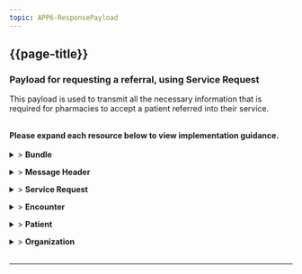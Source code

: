 ```yaml
---
topic: APP6-ResponsePayload
---
```


## {{page-title}}
### Payload for requesting a referral, using Service Request

This payload is used to transmit all the necessary information that is required for pharmacies to accept a patient referred into their service.

<br> 
 <div markdown="span" class="alert alert-warning" role="alert"><i class="fa fa-warning"></i>
  <b>Please expand each resource below to view implementation guidance.</b>
 </div>
</div>
<br>


<details>
  <summary>> <b class="barslink">Bundle</b></summary>
      <p>
              
        <p>The Bundle resource is the container for the event message.</p>
        {{tree:https://fhir.nhs.uk/StructureDefinition/BARSBundleMessage, hybrid}}
        <p>

| Data Item                                                        | Implementation Guidance                                                                                                                                                                                                                                                                                                                                                                                                                                                                                  | Necessity | Profile Cardinality | Example Value(s)                                                                          |
|------------------------------------------------------------------|----------------------------------------------------------------------------------------------------------------------------------------------------------------------------------------------------------------------------------------------------------------------------------------------------------------------------------------------------------------------------------------------------------------------------------------------------------------------------------------------------------|-----------|---------------------|-------------------------------------------------------------------------------------------|
| Bundle                                                           | https://simplifier.net/nhsbookingandreferrals/barsbundlemessage                                                                                                                                                                                                                                                                                                                                                                              |           | 1..1                |                                                                                           |
| Bundle.id                                                        | This id is generated by the originating sender of the message, retained in subsequent messages..                                                                                                                                                                                                                                                                                                                                                                                                         | MUST      | 1..1                | 79120f41-a431-4f08-bcc5-1e67006fcae0                                                      |
| Bundle.meta                                                      | https://www.hl7.org/fhir/resource.html#Meta                                                                                                                                                                                                                                                                                                                                                                                                                                                              | MUST      | 0..1                |                                                                                           |
| Bundle.meta.profile                                              | This MUST be populated with the structure definition for BaRSBundleMessage : 'https://fhir.nhs.uk/StructureDefinition/BARSBundleMessage' - FIXED VALUE                                                                                                                                                                                                                                                                                                                                                   | MUST      | 0..1                | https://fhir.nhs.uk/StructureDefinition/BARSBundleMessage                                 |
| Bundle.meta.lastUpdated                                          | All resources MUST include 'lastUpdated' value, under meta section which must be the same timestamp for each resource when created from new, but must be a later timestamp on updates, if the content of a particular resource contains updated info for subsequent updates. Otherwise, maintain the timestamp originally sent.                                                                                                                                                                          | MUST      | 1..1                | 2023-03-08T12:01:08.4677672+00:00                                                         |
| Bundle.type                                                      | This must be populated with 'message' - FIXED VALUE                                                                                                                                                                                                                                                                                                                                                                                                                                                      | MUST      | 1..1                | message                                                                                   |
| Bundle.timestamp                                                 | the date that the content of the message was assembled. This date is not changed by middleware engines unless they add additional data that changes the meaning of the time of the message                                                                                                                                                                                                                                                                                                               | MUST      | 0..1                | 2023-03-08T12:01:08.4677672+00:00                                                         |
| Bundle.entry(s)                                                  | Follow BaRS profile guidance for populating this element                                                                                                                                                                                                                                                                                                                                                                                                                                                 | MUST      | 1..*                |                                                                                           |
| Bundle.entry.fullUrl                                             | unique identifier for the resource entry. Transient id relative to the bundle                                                                                                                                                                                                                                                                                                                                                                                                                            | MUST      | 0..1                | urn:uuid:1cbdfb97-5859-48a4-8301-d54eab818d68                                             |
| Bundle.entry.resourceType                                        | Resources detailed in the message definition.                                                                                                                                                                                                                                                                                                                                                                                                                                                            | MUST      | 0..1                | MessageHeader,Patient, Encounter                                                          |


</details>
<p>
<details>
  <summary>> <b class="barslink">Message Header</b></summary>
  
      <p>
     
        <p>A resource that describes the BaRS message being exchanged between two systems.</p>
        {{tree:https://fhir.nhs.uk/StructureDefinition/BARSMessageHeader-servicerequest-request, hybrid}}
        <p>
        


| Data Item                                                        | Implementation Guidance                                                                                                                                                                                                                                                                                                                                                                                                                                                                                  | Necessity | Profile Cardinality | Example Value(s)                                                                          |
|------------------------------------------------------------------|----------------------------------------------------------------------------------------------------------------------------------------------------------------------------------------------------------------------------------------------------------------------------------------------------------------------------------------------------------------------------------------------------------------------------------------------------------------------------------------------------------|-----------|---------------------|-------------------------------------------------------------------------------------------|
| MessageHeader                                                    | https://simplifier.net/nhsbookingandreferrals/barsmessageheaderservicerequestrequest                                                                                                                                                                                                                                                                                                                                      |           | 1..1                |                                                                                           |
| MessageHeader.meta                                               | https://www.hl7.org/fhir/resource.html#Meta                                                                                                                                                                                                                                                                                                                                                                                                                                                              | MUST      | 0..1                |                                                                                           |
| MessageHeader.meta.profile                                       | This MUST be populated with the structure definition for BaRSMessageHeader-servicerequest-response-short                                                                                                                                                                                                                                                                                                                                                                                                 | MUST      | 0..1                | https://fhir.nhs.uk/StructureDefinition/BARSMEssageHeader-servicerequest-response-short   |
| MessageHeader.meta.lastUpdated                                   | All resources MUST include 'lastUpdated' value, under the meta section which MUST be the same timestamp for each resource when created from new, but MUST be a later timestamp on updates to resources, if the content of a particular resource contains updated info for subsequent updates. Otherwise, maintain the timestamp originally sent.                                                                                                                                                         | MUST      | 0..1                | 2023-03-08T12:01:08.4677672+00:00                                                         |
| MessageHeader.extension                                          | This SHOULD be populated with details of the Clinical  Decision Support System used                                                                                                                                                                                                                                                                                                                                                                                                                      | SHOULD    | 0..*                |                                                                                           |
| MessageHeader.extension.url                                      | This SHOULD be populated with 'https://fhir.nhs.uk/StructureDefinition/CDSSExtension' - FIXED VALUE                                                                                                                                                                                                                                                                                                                                                                                                      | SHOULD    | 1..1                | https://fhir.nhs.uk/StructureDefinition/CDSSExtension                                     |
| MessageHeader.extension.extension                                |                                                                                                                                                                                                                                                                                                                                                                                                                                                                                                          | SHOULD    | 0..*                |                                                                                           |
| MessageHeader.extension.extension.url                            | This SHOULD be populated with the pre-defined Clinical Decision Support System software URL - FIXED VALUE                                                                                                                                                                                                                                                                                                                                                                                                | SHOULD    | 1..1                | requesterCDSSSoftware                                                                     |
| MessageHeader.extension.extension.valueString                    | This SHOULD be populated with the Clinical Decision Support System software name e.g. Pathways                                                                                                                                                                                                                                                                                                                                                                                                           | SHOULD    | 0..1                | Pathways                                                                                  |
| MessageHeader.extension.extension                                |                                                                                                                                                                                                                                                                                                                                                                                                                                                                                                          | SHOULD    | 0..*                |                                                                                           |
| MessageHeader.extension.extension.url                            | This SHOULD be populated with the pre-defined Clinical Decision Support System software Version URL - FIXED VALUE                                                                                                                                                                                                                                                                                                                                                                                        | SHOULD    | 1..1                | requesterCDSSVersion                                                                      |
| MessageHeader.extension.extension.valueString                    | This SHOULD be populated with the Clinical Decision Support System software Version name e.g. 30.2.0                                                                                                                                                                                                                                                                                                                                                                                                     | SHOULD    | 0..1                | 30.2.0                                                                                    |
| MessageHeader.eventcoding                                        |                                                                                                                                                                                                                                                                                                                                                                                                                                                                                                          | MUST      | 1..1                |                                                                                           |
| MessageHeader.eventcoding.system                                 | This MUST be populated with CodeSystem 'https://fhir.nhs.uk/CodeSystem/message-events-bars' - FIXED VALUE                                                                                                                                                                                                                                                                                                                                                                                                | MUST      | 0..1                | https://fhir.nhs.uk/CodeSystem/message-events-bars                                        |
| MessageHeader.eventcoding.code                                   | The status MUST be populated with 'servicerequest-response'. See CodeSystem: 'https://fhir.nhs.uk/CodeSystem/message-events-bars' - FIXED VALUE                                                                                                                                                                                                                                                                                                                                                          | MUST      | 0..1                | servicerequest-response                                                                   |
| MessageHeader.destination                                        |                                                                                                                                                                                                                                                                                                                                                                                                                                                                                                          | MUST      | 0..1                |                                                                                           |
| MessageHeader.destination.receiver                               |                                                                                                                                                                                                                                                                                                                                                                                                                                                                                                          | MUST      | 0..1                |                                                                                           |
| MessageHeader.destination.receiver.reference                     | This MUST be populated with the full URL to the Receiving Organisation resource.                                                                                                                                                                                                                                                                                                                                                                                                                         | MUST      | 0..1                | urn:uuid:10397afd-479c-42ea-9d5d-e4024481e0f8                                             |
| MessageHeader.destination.endpoint                               | This MUST be populated with the system and Service ID separated by a pipe. for example https://fhir.nhs.uk/id/dos-service-id\|11111111, this is to ensure the receiver knows the intended destination.                                                                                                                                                                                                                                                                                                   | MUST      | 1..1                | https://fhir.nhs.uk/id/dos-service-id\|1122334455                                         |
| MessageHeader.sender                                             |                                                                                                                                                                                                                                                                                                                                                                                                                                                                                                          | MUST      | 0..1                |                                                                                           |
| MessageHeader.sender.reference                                   | This MUST be populated. Follow BaRS profile guidance for populating this element                                                                                                                                                                                                                                                                                                                                                                                                                         | MUST      | 0..1                | urn:uuid:07939a0c-2854-46ff-9282-ad906bc93679                                             |
| MessageHeader.source                                             |                                                                                                                                                                                                                                                                                                                                                                                                                                                                                                          | MUST      | 1..1                |                                                                                           |
| MessageHeader.source.name                                        | This MUST be populated with the sending system supplier name                                                                                                                                                                                                                                                                                                                                                                                                                                             | MUST      | 0..1                | NHS Trust                                                                                 |
| MessageHeader.source.software                                    | This SHOULD be populated with the sending software application name                                                                                                                                                                                                                                                                                                                                                                                                                                      | SHOULD    | 0..1                | Supplier Software                                                                         |
| MessageHeader.source.version                                     | This SHOULD be populated with the sending software version                                                                                                                                                                                                                                                                                                                                                                                                                                               | SHOULD    | 0..1                | V1.0.0                                                                                    |
| MessageHeader.source.contact                                     |                                                                                                                                                                                                                                                                                                                                                                                                                                                                                                          | SHOULD    | 0..1                |                                                                                           |
| MessageHeader.source.contact.system                              | This SHOULD be populated with the Contact Type - phone \| fax \| email \| pager \| url \| sms \| other                                                                                                                                                                                                                                                                                                                                                                                                   | SHOULD    | 0..1                | phone                                                                                     |
| MessageHeader.source.contact.value                               | This SHOULD be populated with the Contact Type value                                                                                                                                                                                                                                                                                                                                                                                                                                                     | SHOULD    | 0..1                | +44 (0123) 123 4567                                                                       |
| MessageHeader.source.endpoint                                    | This MUST be populated with the system and Service ID separated by a pipe. for example https://fhir.nhs.uk/id/dos-service-id\|11111111, this is to ensure the receiver knows where any response messages SHOULD be addressed.                                                                                                                                                                                                                                                                            | MUST      | 1..1                | https://fhir.nhs.uk/id/dos-service-id\|5566778899                                         |
| MessageHeader.reason                                             |                                                                                                                                                                                                                                                                                                                                                                                                                                                                                                          | MUST      | 0..1                |                                                                                           |
| MessageHeader.reason.coding                                      |                                                                                                                                                                                                                                                                                                                                                                                                                                                                                                          | MUST      | 0..1                |                                                                                           |
| MessageHeader.reason.coding.system                               | This MUST be populated with 'https://fhir.nhs.uk/CodeSystem/message-reason-bars' - FIXED VALUE                                                                                                                                                                                                                                                                                                                                                                                                           | MUST      | 0..1                | https://fhir.nhs.uk/CodeSystem/message-reason-bars                                        |
| MessageHeader.reason.coding.code                                 | This MUST be populated with 'new' in a new message and 'update' for an update. See CodeSystem: 'https://fhir.nhs.uk/CodeSystem/message-events-bars'                                                                                                                                                                                                                                                                                                                                                      | MUST      | 0..1                | new                                                                                       |
| MessageHeader.reason.coding.display                              | This SHOULD be populated with 'new' in a new message and 'update' for an update.                                                                                                                                                                                                                                                                                                                                                                                                                         | SHOULD    | 0..1                | New                                                                                       |
| MessageHeader.focus                                              |                                                                                                                                                                                                                                                                                                                                                                                                                                                                                                          | MUST      | 0..*                |                                                                                           |
| MessageHeader.focus.reference                                    | This MUST be populated with a reference to the ServiceRequest                                                                                                                                                                                                                                                                                                                                                                                                                                            | MUST      | 0..1                | urn:uuid:236bb75d-90ef-461f-b71e-fde7f899802c                                             |
| MessageHeader.definition                                         | This MUST be populated with the MessageDefinition the bundle is based on. Value - https://fhir.nhs.uk/MessageDefinition/bars-message-servicerequest-response-referral-short                                                                                                                                                                                                                                                                                            | MUST      | 0..1                | https://fhir.nhs.uk/MessageDefinition/bars-message-servicerequest-response-referral-short |


</details>
<p>
<details>
  <summary>> <b class="barslink">Service Request</b></summary>
      <p>
        <p>A resource to carry a request for a service to be performed, in this case a Response which is an echo of the original Request. This Resource is the focus of the Ambulance Request interaction.</p>
        {{tree:https://fhir.nhs.uk/StructureDefinition/BARSServiceRequest-request-referral      , hybrid}}
        <p>


| Data Item                                                        | Implementation Guidance                                                                                                                                                                                                                                                                                                                                                                                                                                                                                  | Necessity | Profile Cardinality | Example Value(s)                                                                          |
|------------------------------------------------------------------|----------------------------------------------------------------------------------------------------------------------------------------------------------------------------------------------------------------------------------------------------------------------------------------------------------------------------------------------------------------------------------------------------------------------------------------------------------------------------------------------------------|-----------|---------------------|-------------------------------------------------------------------------------------------|
| ServiceRequest                                                   | https://simplifier.net/nhsbookingandreferrals/barsservicerequest-request-referral                                                                                                                                                                                                               |           | 1..1                |                                                                                           |
| ServiceRequest.id                                                | MUST only be generated by the Receiver as the id for the resource in the synchronous HTTP response.                                                                                                                                                                                                                                                                                                                                                                                                      | MUST      | 0..1                | 236bb75d-90ef-461f-b71e-fde7f899802c                                                      |
| ServiceRequest.meta                                              | https://www.hl7.org/fhir/resource.html#Meta                                                                                                                                                                                                                                                                                                                                                                                                                                                              | MUST      | 0..1                |                                                                                           |
| ServiceRequest.meta.profile                                      | This MUST be populated with the structure definition for BaRSServiceRequest-request-referral                                                                                                                                                                                                                                                                                                                                                                                                             | MUST      | 0..1                | https://fhir.nhs.uk/StructureDefinition/BARSServiceRequest-request-referral               |
| ServiceRequest.meta.lastUpdated                                  | All resources MUST include 'lastUpdated' value, under meta section which must be the same timestamp for each resource when created from new, but must be a later timestamp on updates, if the content of a particular resource contains updated info for subsequent updates. Otherwise, maintain the timestamp originally sent.                                                                                                                                                                          | MUST      | 0..1                | 2023-03-08T12:01:08.4677672+00:00                                                         |
| ServiceRequest.basedOn                                           |                                                                                                                                                                                                                                                                                                                                                                                                                                                                                                          | MUST      | 0..*                |                                                                                           |
| ServiceRequest.basedOnreference                                  | This MUST be populated with a reference to the CarePlan resource                                                                                                                                                                                                                                                                                                                                                                                                                                         | MUST      | 0..1                | urn:uuid:236bb75d-90ef-461f-b71e-fde7f899802c                                             |
| ServiceRequest.status                                            | Only use the following 3 values: active, revoked is used when a SR is cancelled, entered-in-error is used when sent to the wrong endpoint and need to be removed.                                                                                                                                                                                                                                                                                                                                        | MUST      | 1..1                | active                                                                                    |
| ServiceRequest.intent                                            | This MUST be populated with 'plan' - Fixed Value                                                                                                                                                                                                                                                                                                                                                                                                                                                         | MUST      | 1..1                | plan                                                                                      |
| ServiceRequest.category                                          |                                                                                                                                                                                                                                                                                                                                                                                                                                                                                                          | MUST      | 0..1                |                                                                                           |
| ServiceRequest.category.coding                                   |                                                                                                                                                                                                                                                                                                                                                                                                                                                                                                          | MUST      | 0..*                |                                                                                           |
| ServiceRequest.category.coding.system                            | This MUST be populated with CodeSystem 'https://fhir.nhs.uk/CodeSystem/message-category-servicerequest' - FIXED VALUE                                                                                                                                                                                                                                                                                                                                                                                    | MUST      | 0..1                | https://fhir.nhs.uk/CodeSystem/message-category-servicerequest                            |
| ServiceRequest.category.coding.code                              | This MUST be populated with 'referral' FIXED VALUE                                                                                                                                                                                                                                                                                                                                                                                                                                                       | MUST      | 0..1                | referral                                                                                  |
| ServiceRequest.category.coding.display                           | This MUST be populated with 'Transfer of Care'                                                                                                                                                                                                                                                                                                                                                                                                                                                           | MUST      | 0..1                | Transfer of Care                                                                          |
| ServiceRequest.category.coding                                   | BaRS Code System for Use Case                                                                                                                                                                                                                                                                                                                                                                                                                                                                            | MUST      | 0..*                |                                                                                           |
| ServiceRequest.category.coding.system                            | This MUST be populated with CodeSystem 'https://fhir.nhs.uk/CodeSystem/usecases-categories-bars' - FIXED VALUE                                                                                                                                                                                                                                                                                                                                                                                           | MUST      | 0..1                | https://fhir.nhs.uk/CodeSystem/usecases-categories-bars                                   |
| ServiceRequest.category.coding.code                              | This MUST be populated with Code for the use-case. See CodeSystem: 'https://fhir.nhs.uk/CodeSystem/usecases-categories-bars'                                                                                                                                                                                                                                                                                                                                                                             | MUST      | 0..1                | outofarea                                                                                 |
| ServiceRequest.category.coding.display                           | This MUST be populated with Display for the use-case. See CodeSystem: 'https://fhir.nhs.uk/CodeSystem/usecases-categories-bars'                                                                                                                                                                                                                                                                                                                                                                          | MUST      | 0..1                | Out of Area                                                                               |
| ServiceRequest.category.text                                     | This should be populated with any details about the service request. This MUST be populated when the ServiceRequest.category.coding.code is populated with MA or CA                                                                                                                                                                                                                                                                                                                                      | SHOULD    | 0..1                | Please can you spare a Paramedic closer than 20 mins?                                     |
| ServiceRequest.subject                                           | Follow BaRS profile guidance for populating this element                                                                                                                                                                                                                                                                                                                                                                                                                                                 | MUST      | 1..1                |                                                                                           |
| ServiceRequest.subjectreference                                  | This MUST be populated with a Reference to the Patient resource                                                                                                                                                                                                                                                                                                                                                                                                                                          | MUST      | 0..1                | urn:uuid:9589fb37-87a2-48d8-968f-b371429208a8                                             |
| ServiceRequest.encounter                                         |                                                                                                                                                                                                                                                                                                                                                                                                                                                                                                          | MUST      | 0..1                |                                                                                           |
| ServiceRequest.encounter.reference                               | This MUST be populated with a Reference to the Encounter                                                                                                                                                                                                                                                                                                                                                                                                                                                 | MUST      | 0..1                | urn:uuid:8c63d621-4d86-4f57-8699-e8e22d49935d                                             |
| ServiceRequest.authoredOn                                        | This MUST be populated with the date time the request transitioned to being actionable. In case it's 'blank' the date time SHOULD fall back to the submission time/system time of the SENDING system.                                                                                                                                                                                                                                                                                                    | MUST      | 0..1                | 2023-03-08T12:01:08.4677672+00:00                                                         |
| ServiceRequest.requester                                         |                                                                                                                                                                                                                                                                                                                                                                                                                                                                                                          | MUST      | 0..1                |                                                                                           |
| ServiceRequest.requester.reference                               | This MUST be populated with a reference to the Practitioner resource. This is the Healthcare Professional making the request. This does not strictly need to be a clinician.                                                                                                                                                                                                                                                                                                                             | MUST      | 0..1                | urn:uuid:8c63d621-3424-4f57-8699-e8e22d32423g                                             |
| ServiceRequest.performer                                         | This MUST be populated with the Healthcare service that the Service request is going to                                                                                                                                                                                                                                                                                                                                                                                                                  | MUST      | 0..*                |                                                                                           |
| ServiceRequest.performer.reference                               | This MUST be populated Reference to HealthcareService resource                                                                                                                                                                                                                                                                                                                                                                                                                                           | MUST      | 0..1                | urn:uuid:8c63d621-2344-4f57-8699-e8e22d44235h                                             |
| ServiceRequest.locationReference                                 |                                                                                                                                                                                                                                                                                                                                                                                                                                                                                                          | MUST      | 0..*                |                                                                                           |
| ServiceRequest.locationReference.reference                       | This MUST link to the Incident Location resource                                                                                                                                                                                                                                                                                                                                                                                                                                                         | MUST      | 0..1                | urn:uuid:8c63d621-4g67-4f57-8699-e8e22d44234i                                             |
| ServiceRequest.reasonCode                                        | This will ONLY be populated  in a cancellation message with the reason for cancellation                                                                                                                                                                                                                                                                                                                                                                                                                  | SHOULD    | 0..*                |                                                                                           |
| ServiceRequest.reasonCode.text                                   | This SHOULD be populated. This will ONLY be populated  in a cancellation message with the reason for cancellation and SHOULD only be used in conjunction with a corresponding status - revoked or entered-in-error                                                                                                                                                                                                                                                                                       | SHOULD    | 0..1                | Revoked as patient has been dealt with.                                                   |



</details>
<p>
<details>
  <summary>> <b class="barslink">Encounter</b></summary>
  
  
      <p>
              
        <p>In this interaction this resource represents the responder's encounter.</p>
        {{tree:https://fhir.hl7.org.uk/StructureDefinition/UKCore-Encounter  , hybrid}}
        <p>


| Data Item                                                        | Implementation Guidance                                                                                                                                                                                                                                                                                                                                                                                                                                                                                  | Necessity | Profile Cardinality | Example Value(s)                                                                          |
|------------------------------------------------------------------|----------------------------------------------------------------------------------------------------------------------------------------------------------------------------------------------------------------------------------------------------------------------------------------------------------------------------------------------------------------------------------------------------------------------------------------------------------------------------------------------------------|-----------|---------------------|-------------------------------------------------------------------------------------------|
| Encounter (2)                                                    | https://simplifier.net/hl7fhirukcorer4/ukcore-encounter                                                                                                                                                                                                                                                                                                                                                                      |           | 1..1                |                                                                                           |
| Encounter.id                                                     | MUST only be generated by the originating system of the encounter as the id for the resource in the original  HTTP request. It MUST be echoed back when returning an encounter. Subsequent new Encounters will be generated by the originating system of that encounter.                                                                                                                                                                                                                                 | MUST      | 0..1                | 236bb75d-90ef-461f-b71e-fde7f899802c                                                      |
| Encounter.meta                                                   | https://www.hl7.org/fhir/resource.html#Meta                                                                                                                                                                                                                                                                                                                                                                                                                                                              | MUST      | 1..1                |                                                                                           |
| Encounter.meta.profile                                           | This MUST be populated. Follow UK Core guidance for populating this element                                                                                                                                                                                                                                                                                                                                                                                                                              | MUST      | 1..1                | https://fhir.hl7.org.uk/StructureDefinition/UKCore-Encounter                              |
| Encounter.status                                                 | The status must be set to the current Encounter status:<br><br>- When the case is waiting for a resource to be allocated OR a resource has been cancelled, this MUST be populated with 'planned'  <br>- When the case has had a resource allocated this MUST be populated with 'in-progress' <br>- For a case where the resource has cleared the scene this MUST be populated with 'finished' <br>- Where a Mutual Aid or Call Assist request is being rejected, this MUST be populated with 'cancelled' | MUST      | 1..1                | in-progress                                                                               |
| Encounter.statusHistory                                          | List of past and current encounter statuses                                                                                                                                                                                                                                                                                                                                                                                                                                                              | MUST      | 0..*                |                                                                                           |
| Encounter.statusHistory.status                                   | 	<br>The status history permits the encounter resource to contain the status history without needing to read through the historical versions of the resource, or even have the server store them                                                                                                                                                                                                                                                                                                         | MUST      | 1..1                | planned                                                                                   |
| Encounter.statusHistory.period                                   | 	<br>The time that the encounter was in the specified status.                                                                                                                                                                                                                                                                                                                                                                                                                                            |           |                     |                                                                                           |
| Encounter.statusHistory.period.start                             | 	<br>The time that the encounter started in the specified status.                                                                                                                                                                                                                                                                                                                                                                                                                                        | MUST      | 1..1                | 2023-03-08T12:01:08.4677672+00:00                                                         |
| Encounter.class                                                  |                                                                                                                                                                                                                                                                                                                                                                                                                                                                                                          | MUST      | 1..1                |                                                                                           |
| Encounter.class.system                                           | This MUST be populated with CodeSystem 'http://terminology.hl7.org/CodeSystem/v3-ActCode' - FIXED VALUE                                                                                                                                                                                                                                                                                                                                                                                                  | MUST      | 0..1                | http://terminology.hl7.org/CodeSystem/v3-ActCode                                          |
| Encounter.class.code                                             | This MUST be populated with Code 'EMER'. See CodeSystem: 'http://terminology.hl7.org/CodeSystem/v3-ActCode' - FIXED VALUE                                                                                                                                                                                                                                                                                                                                                                                | MUST      | 0..1                | EMER                                                                                      |
| Encounter.class.display                                          | This MUST be populated with Display 'Emergency'. See CodeSystem: 'http://terminology.hl7.org/CodeSystem/v3-ActCode' - FIXED VALUE                                                                                                                                                                                                                                                                                                                                                                        | MUST      | 0..1                | Emergency                                                                                 |
| Encounter.subject                                                |                                                                                                                                                                                                                                                                                                                                                                                                                                                                                                          | MUST      | 0..1                |                                                                                           |
| Encounter.subject.reference                                      | This MUST be a reference to the Patient resource.                                                                                                                                                                                                                                                                                                                                                                                                                                                        | MUST      | 1..1                | urn:uuid:9589fb37-87a2-48d8-968f-b371429208a8                                             |
| Encounter.episodeOfCare                                          |                                                                                                                                                                                                                                                                                                                                                                                                                                                                                                          | MUST      | 0..*                |                                                                                           |
| Encounter.episodeOfCare.reference                                | This MUST be populated with the JourneyID which links all encounters within the patient’s journey. This MUST be created at the patient’s first contact and passed in all subsequent referrals.                                                                                                                                                                                                                                                                                                           | MUST      | 1..1                | 9589fb37-87a2-48d8-968f-b371429208a8                                                      |
| Encounter.resaonCode                                             | Reason for Rejection                                                                                                                                                                                                                                                                                                                                                                                                                                                                                     | MUST      | 0..1                |                                                                                           |
| Encounter.reasonCode.system                                      | This MUST be populated with the following system - https://fhir.nhs.uk/CodeSystem/rejection-reason-bars                                                                                                                                                                                                                                                                                                                                                                                                  | MUST      | 0..1                | https://fhir.nhs.uk/CodeSystem/rejected-reasons-bars                                      |
| Encounter.reasonCode.code                                        | This MUST be populated with a value from https://fhir.nhs.uk/CodeSystem/rejection-reason-bars                                                                                                                                                                                                                                                                                                                                                                                                            | MUST      | 0..1                | RRNA                                                                                      |
| Encounter.reasonCode.display                                     | This MUST be populated with the code description                                                                                                                                                                                                                                                                                                                                                                                                                                                         | MUST      | 0..1                | Requested resource not available within timescale                                         |
| Encounter.reasonCode.text                                        | This SHOULD be populated with a free text reason for cancellation. This MUST be populated if the Encounter.reasonCode.code is populated with 'OTH'                                                                                                                                                                                                                                                                                                                                                       | SHOULD    | 0..1                | We have a paramedic but not available for 30 mins                                         |


</details>
<p>
<details>
  <summary>> <b class="barslink">Patient</b></summary>
  <p>This resource is used to communicate details about the patient who is the subject of the referral.<br>It also includes contact information for third parties when required.</p>
        {{tree:https://fhir.hl7.org.uk/StructureDefinition/UKCore-Patient , hybrid}}
        <p>


| Data Item                                                        | Implementation Guidance                                                                                                                                                                                                                                                                                                                                                                                                                                                                                  | Necessity | Profile Cardinality | Example Value(s)                                                                          |
|------------------------------------------------------------------|----------------------------------------------------------------------------------------------------------------------------------------------------------------------------------------------------------------------------------------------------------------------------------------------------------------------------------------------------------------------------------------------------------------------------------------------------------------------------------------------------------|-----------|---------------------|-------------------------------------------------------------------------------------------|
| Patient                                                          | https://simplifier.net/hl7fhirukcorer4/ukcore-patient                                                                                                                                                                                                                                                                 |           | 1..1                |                                                                                           |
| Patient.id                                                       | It also includes contact information for third parties when required.                                                                                                                                                                                                                                                                                                                                                                                                                                    | MUST      | 0..1                | 9589fb37-87a2-48d8-968f-b371429208a8                                                      |
| Patient.meta                                                     | https://simplifier.net/hl7fhirukcorer4/ukcore-patient                                                                                                                                                                                                                                                                                                                                                                                                                                                    | MUST      | 1..1                |                                                                                           |
| Patient.meta.profile                                             | This MUST be populated. Follow UK Core guidance for populating this element                                                                                                                                                                                                                                                                                                                                                                                                                              | MUST      | 1..1                | https://fhir.hl7.org.uk/StructureDefinition/UKCore-Patient                                |
| Patient.meta.LastUpdate                                          | All resources MUST include 'lastUpdated' value, under meta section which must be the same timestamp for each resource when created from new, but must be a later timestamp on updates, if the content of a particular resource contains updated info for subsequent updates. Otherwise, maintain the timestamp originally sent.                                                                                                                                                                          | MUST      | 1..1                | 2023-03-08T12:01:08.4677672+00:00                                                         |
| Patient.identifier                                               | This is a human readable patient identifier. This MUST be populated with the NHS number when available. Additionally a Local Patient Identifier Should be populated where available. If no NHS number is available this Should be populated with the Local patient identifier.                                                                                                                                                                                                                           | SHOULD    | 0..*                |                                                                                           |
| Patient.identifier.system                                        | https://simplifier.net/hl7fhirukcorer4/ukcore-nhsnumberverificationstatus-duplicate-2                                                                                                                                                                                                                                                                                                                                                                                                                    | SHOULD    | 1..1                | https://fhir.nhs.uk/Id/nhs-number                                                         |
| Patient.identifier.value                                         | This SHOULD be populated with a  human readable patient identifier. When used this MUST be populated with the NHS number when available. If no NHS number is available this SHOULD be populated with the Local patient identifier.                                                                                                                                                                                                                                                                       | SHOULD    | 1..1                | 3478526985                                                                                |
| Patient.identifier.extension                                     | This extension is used to record the NHS number Verification status                                                                                                                                                                                                                                                                                                                                                                                                                                      | SHOULD    | 0..*                |                                                                                           |
| Patient.identifier.extension.url                                 | This SHOULD be populated. Where used this MUST be populated with Structure Definition 'https://fhir.hl7.org.uk/StructureDefinition/Extension-UKCore-NHSNumberVerificationStatus' - FIXED VALUE                                                                                                                                                                                                                                                                                                           | SHOULD    | 1..1                | https://fhir.hl7.org.uk/StructureDefinition/Extension-UKCore-NHSNumberVerificationStatus  |
| Patient.identifier.extension.valueCodeableConcept                |                                                                                                                                                                                                                                                                                                                                                                                                                                                                                                          | SHOULD    | 0..1                |                                                                                           |
| Patient.identifier.extension.valueCodeableConcept.coding         |                                                                                                                                                                                                                                                                                                                                                                                                                                                                                                          | SHOULD    | 0..1                |                                                                                           |
| Patient.identifier.extension.valueCodeableConcept.coding.system  | https://simplifier.net/hl7fhirukcorer4/extensionukcorenhsnumberverificationstatus                                                                                                                                                                                                                                                                                                                                                                                                                        | SHOULD    | 0..1                | https://fhir.hl7.org.uk/CodeSystem/UKCore-NHSNumberVerificationStatus                     |
| Patient.identifier.extension.valueCodeableConcept.coding.code    | Follow UK Core guidance for populating this element                                                                                                                                                                                                                                                                                                                                                                                                                                                      | SHOULD    | 0..1                | number-present-and-verified                                                               |
| Patient.identifier.extension.valueCodeableConcept.coding.display | Follow UK Core guidance for populating this element                                                                                                                                                                                                                                                                                                                                                                                                                                                      | SHOULD    | 0..1                | Number present and verified                                                               |
| Patient.name                                                     |                                                                                                                                                                                                                                                                                                                                                                                                                                                                                                          | SHOULD    | 0..*                |                                                                                           |
| Patient.name.use                                                 | Follow UK Core guidance for populating this element                                                                                                                                                                                                                                                                                                                                                                                                                                                      | SHOULD    | 0..1                | official                                                                                  |
| Patient.name.text                                                | Follow UK Core guidance for populating this element                                                                                                                                                                                                                                                                                                                                                                                                                                                      | SHOULD    | 0..1                | Mrs Julie Jones                                                                           |
| Patient.name.family                                              | Follow UK Core guidance for populating this element                                                                                                                                                                                                                                                                                                                                                                                                                                                      | SHOULD    | 0..1                | Jones                                                                                     |
| Patient.name.given                                               | Follow UK Core guidance for populating this element                                                                                                                                                                                                                                                                                                                                                                                                                                                      | SHOULD    | 0..1                | Julie                                                                                     |
| Patient.name.prefix                                              | Follow UK Core guidance for populating this element                                                                                                                                                                                                                                                                                                                                                                                                                                                      | SHOULD    | 0..1                | Mrs                                                                                       |
| Patient.gender                                                   | Follow UK Core guidance for populating this element                                                                                                                                                                                                                                                                                                                                                                                                                                                      | SHOULD    | 0..1                | female                                                                                    |
| Patient.birthDate                                                | Follow UK Core guidance for populating this element                                                                                                                                                                                                                                                                                                                                                                                                                                                      | SHOULD    | 0..1                | 1959-05-04                                                                                |
| Patient.address                                                  | Follow UK Core guidance for populating this element                                                                                                                                                                                                                                                                                                                                                                                                                                                      | SHOULD    | 0..*                |                                                                                           |
| Patient.address.use                                              | Follow UK Core guidance for populating this element                                                                                                                                                                                                                                                                                                                                                                                                                                                      | SHOULD    | 0..1                | home                                                                                      |
| Patient.address.type                                             | Follow UK Core guidance for populating this element                                                                                                                                                                                                                                                                                                                                                                                                                                                      | SHOULD    | 0..1                | both                                                                                      |
| Patient.address.text                                             | Follow UK Core guidance for populating this element                                                                                                                                                                                                                                                                                                                                                                                                                                                      | SHOULD    | 0..1                | 22 Brightside Crescent, Overtown, West Yorkshire, LS10 4YU                                |
| Patient.address.line                                             | Follow UK Core guidance for populating this element                                                                                                                                                                                                                                                                                                                                                                                                                                                      | SHOULD    | 0..*                | 22 Brightside Crescent                                                                    |
| Patient.address.city                                             | Follow UK Core guidance for populating this element                                                                                                                                                                                                                                                                                                                                                                                                                                                      | SHOULD    | 0..1                | Overtown                                                                                  |
| Patient.address.district                                         | Follow UK Core guidance for populating this element                                                                                                                                                                                                                                                                                                                                                                                                                                                      | SHOULD    | 0..1                | West Yorkshire                                                                            |
| Patient.address.postalCode                                       | Follow UK Core guidance for populating this element                                                                                                                                                                                                                                                                                                                                                                                                                                                      | SHOULD    | 0..1                | LS10 4YU                                                                                  |
| Patient.contact                                                  | This should be used to record telecom information for the patient and/or the patient's representative for the encounter                                                                                                                                                                                                                                                                                                                                                                                  | MUST      | 0..*                |                                                                                           |
| Patient.contact.extension                                        |                                                                                                                                                                                                                                                                                                                                                                                                                                                                                                          | MUST      | 0..*                |                                                                                           |
| Patient.contact.extension.url                                    | This MUST be populated with Structure Definition 'https://fhir.hl7.org.uk/StructureDefinition/Extension-UKCore-ContactRank' - FIXED VALUE                                                                                                                                                                                                                                                                                                                                                                | MUST      | 0..1                | https://fhir.hl7.org.uk/StructureDefinition/Extension-UKCore-ContactPreference            |
| Patient.contact.extension.urlvaluePositiveInt                    | This MUST be populated with the rank of the whole contact and MUST be populated with the value '1' for the primary person to contact for referral. There MUST be at least one contact for the referral.                                                                                                                                                                                                                                                                                                  | MUST      | 0..1                | 1                                                                                         |
| Patient.contact.relationship                                     |                                                                                                                                                                                                                                                                                                                                                                                                                                                                                                          | MUST      | 0..*                |                                                                                           |
| Patient.contact.relationship.coding                              |                                                                                                                                                                                                                                                                                                                                                                                                                                                                                                          | MUST      | 0..*                |                                                                                           |
| Patient.contact.relationship.coding.system                       | This MUST be populated with the CodeSystem from the ValueSet 'https://fhir.hl7.org.uk/ValueSet/UKCore-PersonRelationshipType'.<br>Where the contact details relate to the patient this relationship MUST be populated with the value 'self'.<br>Where the contact details relate to a patient's representative this SHOULD be populated with their relationship to the patient.<br>If the relationship is not known this SHOULD be populated with the value 'Unknown'                                    | MUST      | 0..1                | https://simplifier.net/hl7fhirukcorer4/ukcore-personrelationshiptype-110                  |
| Patient.contact.relationship.coding.code                         | This MUST be populated with Code of CodeSystem value. See ValueSet 'https://fhir.hl7.org.uk/ValueSet/UKCore-PersonRelationshipType'.                                                                                                                                                                                                                                                                                                                                                                     | MUST      | 0..1                | EP                                                                                        |
| Patient.contact.relationship.coding.display                      | This MUST be populated with Display of CodeSystem value. See ValueSet 'https://fhir.hl7.org.uk/ValueSet/UKCore-PersonRelationshipType'.                                                                                                                                                                                                                                                                                                                                                                  | MUST      | 0..1                | EP                                                                                        |
| Patient.contact.name                                             |                                                                                                                                                                                                                                                                                                                                                                                                                                                                                                          | SHOULD    | 0..1                |                                                                                           |
| Patient.contact.name.family                                      | This SHOULD be populated. Follow UK Core guidance for populating this element                                                                                                                                                                                                                                                                                                                                                                                                                            | SHOULD    | 0..1                | Grayson                                                                                   |
| Patient.contact.name.given                                       | This SHOULD be populated. Follow UK Core guidance for populating this element                                                                                                                                                                                                                                                                                                                                                                                                                            | SHOULD    | 0..1                | Jack                                                                                      |
| Patient.contact.telecom                                          |                                                                                                                                                                                                                                                                                                                                                                                                                                                                                                          | MUST      | 0..*                |                                                                                           |
| Patient.contact.telecom.system                                   | This MUST be populated for the rank 1 contact. There MUST be at least one contact phone number for the referral                                                                                                                                                                                                                                                                                                                                                                                          | MUST      | 0..1                | phone                                                                                     |
| Patient.contact.telecom.value                                    | This MUST be populated. Follow UK Core guidance for populating this element                                                                                                                                                                                                                                                                                                                                                                                                                              | MUST      | 0..1                | 0789 1234567                                                                              |
| Patient.contact.gender                                           | This SHOULD be populated. Follow UK Core guidance for populating this element                                                                                                                                                                                                                                                                                                                                                                                                                            | SHOULD    | 0..1                | male                                                                                      |
| Patient.Communication                                            |                                                                                                                                                                                                                                                                                                                                                                                                                                                                                                          | SHOULD    | 0..*                |                                                                                           |
| Patient.Communication.Language                                   |                                                                                                                                                                                                                                                                                                                                                                                                                                                                                                          | MUST      | 1..1                |                                                                                           |
| Patient.Communication.Language.coding                            |                                                                                                                                                                                                                                                                                                                                                                                                                                                                                                          | MUST      | 1..1                |                                                                                           |
| Patient.Communication.Language.coding.code                       | This SHOULD be populated. Follow UK Core guidance for populating this element                                                                                                                                                                                                                                                                                                                                                                                                                            | SHOULD    | 0..1                | en                                                                                        |
| Patient.Communication.Language.coding.system                     | This SHOULD be populated. Follow UK Core guidance for populating this element                                                                                                                                                                                                                                                                                                                                                                                                                            | SHOULD    | 0..1                | https://fhir.hl7.org.uk/CodeSystem/UKCore-HumanLanguage                                   |
| Patient.Communication.Language.coding.display                    | This SHOULD be populated. Follow UK Core guidance for populating this element                                                                                                                                                                                                                                                                                                                                                                                                                            | SHOULD    | 0..1                | English                                                                                   |
| Patient.Communication.Language.preferred                         | This SHOULD be populated. Follow UK Core guidance for populating this element                                                                                                                                                                                                                                                                                                                                                                                                                            | SHOULD    | 0..1                | TRUE                                                                                      |
| Patient.extension                                                | This SHOULD be populated. Follow UK Core guidance for populating this element                                                                                                                                                                                                                                                                                                                                                                                                                            | SHOULD    | 0..*                |                                                                                           |
| Patient.extension.url                                            | This SHOULD be populated. Follow UK Core guidance for populating this element                                                                                                                                                                                                                                                                                                                                                                                                                            | SHOULD    | 0..1                | https://fhir.hl7.org.uk/StructureDefinition/Extension-UKCore-EthnicCategory               |
| Patient.extension.url.valueCodeableConcept                       | This SHOULD be populated. Follow UK Core guidance for populating this element                                                                                                                                                                                                                                                                                                                                                                                                                            | SHOULD    | 0..1                |                                                                                           |
| Patient.extension.url.valueCodeableConcept.coding                | This SHOULD be populated. Follow UK Core guidance for populating this element                                                                                                                                                                                                                                                                                                                                                                                                                            | SHOULD    | 0..1                |                                                                                           |
| Patient.extension.url.valueCodeableConcept.coding.system         | This SHOULD be populated. Follow UK Core guidance for populating this element                                                                                                                                                                                                                                                                                                                                                                                                                            | SHOULD    | 0..1                | https://fhir.hl7.org.uk/CodeSystem/UKCore-EthnicCategory                                  |
| Patient.extension.url.valueCodeableConcept.coding.code           | This SHOULD be populated. Follow UK Core guidance for populating this element                                                                                                                                                                                                                                                                                                                                                                                                                            | SHOULD    | 0..1                | A                                                                                         |
| Patient.extension.url.valueCodeableConcept.coding.display        | This SHOULD be populated. Follow UK Core guidance for populating this element                                                                                                                                                                                                                                                                                                                                                                                                                            | SHOULD    | 0..1                | British, Mixed British                                                                    |
| Patient.generalPractitioner                                      | This SHOULD be populated with a reference to the GP Surgery ONLY rather than a specific practitioner                                                                                                                                                                                                                                                                                                                                                                                                     | SHOULD    | 0..*                |                                                                                           |
| Patient.generalPractitioner.reference                            | This SHOULD be populated. Where populated this MUST reference to an Organisation resource                                                                                                                                                                                                                                                                                                                                                                                                                | SHOULD    | 0..1                | urn:uuid:b83d13e2-8c2e-422c-88ac-63b8e86a4411                                             |



</details>
<p>


<details>
  <summary>> <b class="barslink">Organization</b></summary>
  <p> This resource is used to communicate details about the sender and receiver organisations.</p>
        {{tree:https://fhir.hl7.org.uk/StructureDefinition/UKCore-Organization , hybrid}}
        <p>

| Data Item                                                        | Implementation Guidance                                                                                                                                                                                                                                                                                                                                                                                                                                                                                  | Necessity | Profile Cardinality | Example Value(s)                                                                          |
|------------------------------------------------------------------|----------------------------------------------------------------------------------------------------------------------------------------------------------------------------------------------------------------------------------------------------------------------------------------------------------------------------------------------------------------------------------------------------------------------------------------------------------------------------------------------------------|-----------|---------------------|-------------------------------------------------------------------------------------------|
| Organization                                                     | https://simplifier.net/hl7fhirukcorer4/ukcore-organization                                                                                                                                                                                                                                                                                                                                             |           | 2..*                |                                                                                           |
| Organization.id                                                  | This MUST only be populated with an id generated by the Receiver in the synchronous HTTP response.                                                                                                                                                                                                                                                                                                                                                                                                       | MUST      | 0..1                | 5d897313-c62d-4e7e-92b7-b2199804fed3                                                      |
| Organization.meta                                                | https://www.hl7.org/fhir/resource.html#Meta                                                                                                                                                                                                                                                                                                                                                                                                                                                              | MUST      | 1..1                |                                                                                           |
| Organization.meta.profile                                        | This MUST be populated. Follow UK Core guidance for populating this element                                                                                                                                                                                                                                                                                                                                                                                                                              | MUST      | 1..1                | https://fhir.hl7.org.uk/StructureDefinition/UKCore-Organization                           |
| Organization.meta.lastUpdated                                    | This MUST be populated. All resources MUST include 'lastUpdated' value, under meta section which MUST be the same timestamp for each resource when created from new, but MUST be a later timestamp on updates, if the content of a particular resource contains updated info for subsequent updates. Otherwise, maintain the timestamp originally sent.                                                                                                                                                  | MUST      | 1..1                | 2023-03-08T12:01:08.4677672+00:00                                                         |
| Organization.identifier                                          | This MUST be populated with an organisation identifier e.g. ODS code                                                                                                                                                                                                                                                                                                                                                                                                                                     | MUST      | 0..*                |                                                                                           |
| Organization.identifier.system                                   | This MUST be populated. Follow UK Core guidance for populating this element                                                                                                                                                                                                                                                                                                                                                                                                                              | MUST      | 0..1                | https://fhir.nhs.uk/id/ods-organization-code                                              |
| Organization.identifier.value                                    | This MUST be populated. Follow UK Core guidance for populating this element                                                                                                                                                                                                                                                                                                                                                                                                                              | MUST      | 0..1                | ABD01                                                                                     |
| Organization.name                                                | This MUST be populated. Follow UK Core guidance for populating this element                                                                                                                                                                                                                                                                                                                                                                                                                              | MUST      | 0..1                | Organisation name                                                                         |

</details>
<br>

<hr>